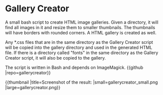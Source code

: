 # Gallery Creator

A small bash script to create HTML image galleries. Given a directory, it will find all images in it and resize them to smaller thumbnails. The thumbnails will have borders with rounded corners. A HTML gallery is created as well.

Any *.css files that are in the same directory as the Gallery Creator script will be copied into the gallery directory and used in the generated HTML file. If there is a directory called "fonts" in the same directory as the Gallery Creator script, it will also be copied to the gallery.

The script is written in Bash and depends on ImageMagick. {{github |repo=gallerycreator}}

{{thumbnail |title=Screenshot of the result: |small=gallerycreator_small.png |large=gallerycreator.png}}

